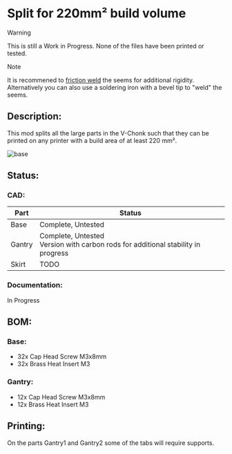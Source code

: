 # Split for 220mm² build volume

> [!WARNING]  
> This is still a Work in Progress. None of the files have been printed or tested.

> [!NOTE]  
> It is recommened to [friction weld](https://www.youtube.com/watch?v=Pa2DoE3sirU) the seems for additional rigidity. Alternatively you can also use a soldering iron with a bevel tip to "weld" the seems.
>
## Description:
This mod splits all the large parts in the V-Chonk such that they can be printed on any printer with a build area of at least 220 mm².

![base]([/assets/base.png](https://github.com/Heinekamp/V-Chonk/blob/main/mods/split%20for%20220mm%C2%B2%20build%20volume/assets/base.png))

## Status:
### CAD:
|Part|Status|
|--------|--------------------------------------------------------------------------------|
| Base   | Complete, Untested                                                             |
| Gantry | Complete, Untested <br> Version with carbon rods for additional stability in progress |
| Skirt  | TODO                                                                           |

### Documentation:
In Progress

## BOM:
### Base:
- 32x Cap Head Screw M3x8mm
- 32x Brass Heat Insert M3
### Gantry:
- 12x Cap Head Screw M3x8mm
- 12x Brass Heat Insert M3

## Printing:
On the parts Gantry1 and Gantry2 some of the tabs will require supports.

